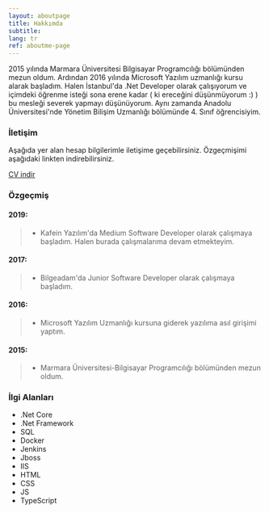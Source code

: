 ```yaml
---
layout: aboutpage
title: Hakkımda
subtitle:
lang: tr
ref: aboutme-page 
---
```


2015 yılında Marmara Üniversitesi Bilgisayar Programcılığı bölümünden mezun oldum. Ardından 2016 yılında Microsoft Yazılım uzmanlığı kursu alarak başladım. Halen İstanbul'da .Net Developer olarak çalışıyorum ve içimdeki öğrenme isteği sona erene kadar ( ki ereceğini düşünmüyorum :) ) bu mesleği severek yapmayı düşünüyorum. Aynı zamanda Anadolu Üniversitesi'nde Yönetim Bilişim Uzmanlığı bölümünde 4. Sınıf öğrencisiyim.

### İletişim

Aşağıda yer alan hesap bilgilerimle iletişime geçebilirsiniz. Özgeçmişimi aşağıdaki linkten indirebilirsiniz.

<a href="/cv/CV-UĞUR BENLİ-TR.docx">CV indir <i class="fas fa-file-download"></i></a>

### Özgeçmiş

#### 2019:

> * Kafein Yazılım'da Medium Software Developer olarak çalışmaya başladım. Halen burada çalışmalarıma devam etmekteyim.

#### 2017:

> * Bilgeadam'da Junior Software Developer olarak çalışmaya başladım.

#### 2016:

> * Microsoft Yazılım Uzmanlığı kursuna giderek yazılıma asıl girişimi yaptım.

#### 2015:

> * Marmara Üniversitesi-Bilgisayar Programcılığı bölümünden mezun oldum.

### İlgi Alanları

- .Net Core
- .Net Framework
- SQL
- Docker
- Jenkins
- Jboss
- IIS
- HTML
- CSS
- JS
- TypeScript